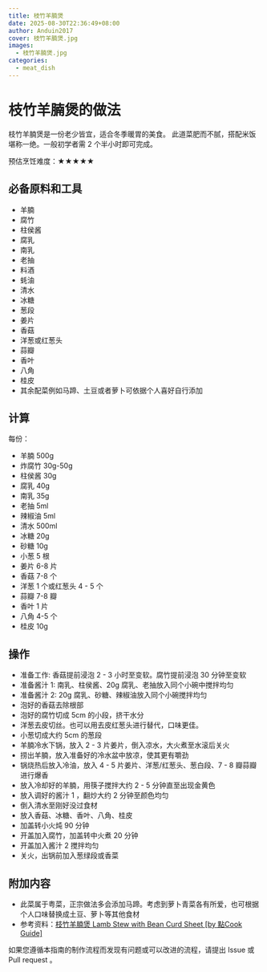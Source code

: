 ```yaml
---
title: 枝竹羊腩煲
date: 2025-08-30T22:36:49+08:00
author: Anduin2017
cover: 枝竹羊腩煲.jpg
images:
  - 枝竹羊腩煲.jpg
categories:
  - meat_dish
---
```


# 枝竹羊腩煲的做法

枝竹羊腩煲是一份老少皆宜，适合冬季暖胃的美食。 此道菜肥而不腻，搭配米饭堪称一绝。一般初学者需 2 个半小时即可完成。

预估烹饪难度：★★★★★

## 必备原料和工具

- 羊腩
- 腐竹
- 柱侯酱
- 腐乳
- 南乳
- 老抽
- 料酒
- 蚝油
- 清水
- 冰糖
- 葱段
- 姜片
- 香菇
- 洋葱或红葱头
- 蒜瓣
- 香叶
- 八角
- 桂皮
- 其余配菜例如马蹄、土豆或者萝卜可依据个人喜好自行添加

## 计算

每份：

- 羊腩 500g
- 炸腐竹 30g-50g
- 柱侯酱 30g
- 腐乳 40g
- 南乳 35g
- 老抽 5ml
- 辣椒油 5ml
- 清水 500ml
- 冰糖 20g
- 砂糖 10g
- 小葱 5 根
- 姜片 6-8 片
- 香菇 7-8 个
- 洋葱 1 个或红葱头 4 - 5 个
- 蒜瓣 7-8 瓣
- 香叶 1 片
- 八角 4-5 个
- 桂皮 10g

## 操作

- 准备工作: 香菇提前浸泡 2 - 3 小时至变软。腐竹提前浸泡 30 分钟至变软
- 准备酱汁 1: 南乳、柱侯酱、20g 腐乳、老抽放入同个小碗中搅拌均匀
- 准备酱汁 2: 20g 腐乳、砂糖、辣椒油放入同个小碗搅拌均匀
- 泡好的香菇去除根部
- 泡好的腐竹切成 5cm 的小段，挤干水分
- 洋葱去皮切丝。也可以用去皮红葱头进行替代，口味更佳。
- 小葱切成大约 5cm 的葱段
- 羊腩冷水下锅，放入 2 - 3 片姜片，倒入凉水，大火煮至水滚后关火
- 捞出羊腩，放入准备好的冷水盆中放凉，使其更有嚼劲
- 锅烧热后放入冷油，放入 4 - 5 片姜片、洋葱/红葱头、葱白段、7 - 8 瓣蒜瓣进行爆香
- 放入冷却好的羊腩，用筷子搅拌大约 2 - 5 分钟直至出现金黄色
- 放入调好的酱汁 1 ，翻炒大约 2 分钟至颜色均匀
- 倒入清水至刚好没过食材
- 放入香菇、冰糖、香叶、八角、桂皮
- 加盖转小火炖 90 分钟
- 开盖加入腐竹，加盖转中火煮 20 分钟
- 开盖加入酱汁 2 搅拌均匀
- 关火，出锅前加入葱绿段或香菜

## 附加内容

- 此菜属于粤菜，正宗做法多会添加马蹄。考虑到萝卜青菜各有所爱，也可根据个人口味替换成土豆、萝卜等其他食材
- 参考资料：[枝竹羊腩煲 Lamb Stew with Bean Curd Sheet [by 點Cook Guide]](https://www.youtube.com/watch?v=ThVDpVoToDQ)

如果您遵循本指南的制作流程而发现有问题或可以改进的流程，请提出 Issue 或 Pull request 。
